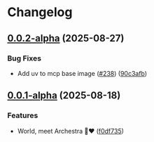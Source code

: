 # Changelog

## [0.0.2-alpha](https://github.com/archestra-ai/archestra/compare/mcp_server_docker_image-v0.0.1-alpha...mcp_server_docker_image-v0.0.2-alpha) (2025-08-27)


### Bug Fixes

* Add uv to mcp base image ([#238](https://github.com/archestra-ai/archestra/issues/238)) ([90c3afb](https://github.com/archestra-ai/archestra/commit/90c3afb85bd462274065bc4f0c9af7762ef17a14))

## [0.0.1-alpha](https://github.com/archestra-ai/archestra/compare/mcp_server_docker_image-v0.0.0-alpha...mcp_server_docker_image-v0.0.1-alpha) (2025-08-18)


### Features

* World, meet Archestra 🤖❤️ ([f0df735](https://github.com/archestra-ai/archestra/commit/f0df735202d076601232dd1fa6e0e874e1080d3c))
